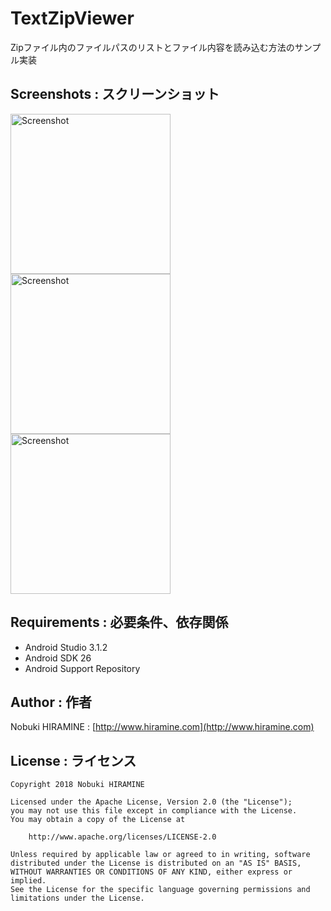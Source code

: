 # TextZipViewer
Zipファイル内のファイルパスのリストとファイル内容を読み込む方法のサンプル実装

## Screenshots : スクリーンショット
<img src="images/Screenshot_01.png" width="256" alt="Screenshot"/> <img src="images/Screenshot_02.png" width="256" alt="Screenshot"/> <img src="images/Screenshot_03.png" width="256" alt="Screenshot"/>

## Requirements : 必要条件、依存関係
- Android Studio 3.1.2
- Android SDK 26
- Android Support Repository

## Author : 作者
Nobuki HIRAMINE : [http://www.hiramine.com](http://www.hiramine.com)

## License : ライセンス
```
Copyright 2018 Nobuki HIRAMINE

Licensed under the Apache License, Version 2.0 (the "License");
you may not use this file except in compliance with the License.
You may obtain a copy of the License at

    http://www.apache.org/licenses/LICENSE-2.0

Unless required by applicable law or agreed to in writing, software
distributed under the License is distributed on an "AS IS" BASIS,
WITHOUT WARRANTIES OR CONDITIONS OF ANY KIND, either express or implied.
See the License for the specific language governing permissions and
limitations under the License.
```
